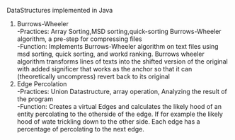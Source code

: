 DataStructures implemented in Java    
1. Burrows-Wheeler   
-Practices: Array Sorting,MSD sorting,quick-sorting Burrows-Wheeler algorithm, a pre-step for compressing files  
-Function: Implements Burrows-Wheeler algorithm on text files using msd sorting, quick sorting, and workd ranking.  Burrows wheeler algorithm transforms lines of texts into the shifted version of the original with added significer that works   as the anchor so that it can (theoretically uncompress) revert back to its original      
2. Edge Percolation  
-Practices: Union Datastructure, array operation, Analyzing the result of the program  
-Function: Creates a virtual Edges and calculates the likely hood of an entity percolating to the otherside of the edge.  If for example the likely hood of wate trickling down to the other side.  Each edge has a percentage of percolating to the next edge.  


